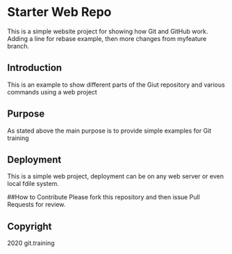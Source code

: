 # Starter Web Repo

This is a simple website project for showing how Git and GitHub work. 
Adding a line for rebase example, then more changes from myfeature branch.

## Introduction

This is an example to show different parts of the Giut repository and various commands using a web project

## Purpose

As stated above the main purpose is to provide simple examples for Git training

## Deployment

This is a simple web project, deployment can be on any web server or even local fdile system.

##How to Contribute
Please fork this repository and then issue Pull Requests for review.

## Copyright

2020 git.training